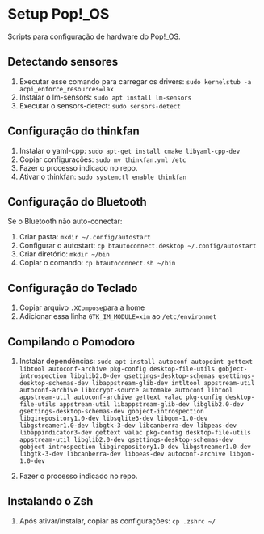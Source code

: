 # Setup Pop!_OS

Scripts para configuração de hardware do Pop!_OS.

## Detectando sensores

1. Executar esse comando para carregar os drivers: `sudo kernelstub -a acpi_enforce_resources=lax`
2. Instalar o lm-sensors: `sudo apt install lm-sensors`
3. Executar o sensors-detect: `sudo sensors-detect`

## Configuração do thinkfan

1. Instalar o yaml-cpp: `sudo apt-get install cmake libyaml-cpp-dev`
2. Copiar configurações: `sudo mv thinkfan.yml /etc`
3. Fazer o processo indicado no repo.
4. Ativar o thinkfan: `sudo systemctl enable thinkfan` 

## Configuração do Bluetooth

Se o Bluetooth não auto-conectar:

1. Criar pasta: `mkdir ~/.config/autostart` 
2. Configurar o autostart: `cp btautoconnect.desktop ~/.config/autostart`
3. Criar diretório: `mkdir ~/bin`
4. Copiar o comando: `cp btautoconnect.sh ~/bin`

## Configuração do Teclado

1. Copiar arquivo `.XCompose`para a home
2. Adicionar essa linha `GTK_IM_MODULE=xim` ao `/etc/environmet`

## Compilando o Pomodoro

1. Instalar dependências: `sudo apt install autoconf autopoint gettext libtool autoconf-archive pkg-config desktop-file-utils gobject-introspection libglib2.0-dev gsettings-desktop-schemas gsettings-desktop-schemas-dev libappstream-glib-dev intltool appstream-util autoconf-archive libxcrypt-source automake autoconf libtool appstream-util autoconf-archive gettext valac pkg-config desktop-file-utils appstream-util libappstream-glib-dev libglib2.0-dev gsettings-desktop-schemas-dev gobject-introspection libgirepository1.0-dev libsqlite3-dev libgom-1.0-dev libgstreamer1.0-dev libgtk-3-dev libcanberra-dev libpeas-dev libappindicator3-dev gettext valac pkg-config desktop-file-utils appstream-util libglib2.0-dev gsettings-desktop-schemas-dev gobject-introspection libgirepository1.0-dev libgstreamer1.0-dev libgtk-3-dev libcanberra-dev libpeas-dev autoconf-archive libgom-1.0-dev`

2. Fazer o processo indicado no repo.

## Instalando o Zsh

1. Após ativar/instalar, copiar as configurações: `cp .zshrc ~/`
